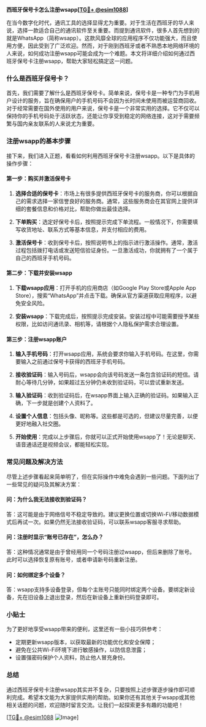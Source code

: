 **西班牙保号卡怎么注册wsapp[[TG💪+ @esim1088](https://t.me/s/esim1088)]**

在当今数字化时代，通讯工具的选择显得尤为重要。对于生活在西班牙的华人来说，选择一款适合自己的通讯软件至关重要。而提到通讯软件，很多人首先想到的就是WhatsApp（简称wsapp）。这款风靡全球的应用程序不仅功能强大，而且使用方便，因此受到了广泛欢迎。然而，对于刚到西班牙或者不熟悉本地网络环境的人来说，如何成功注册wsapp可能会成为一个难题。本文将详细介绍如何通过西班牙保号卡注册wsapp，帮助大家轻松搞定这一问题。

### 什么是西班牙保号卡？

首先，我们需要了解什么是西班牙保号卡。简单来说，保号卡是一种专门为手机用户设计的服务，旨在确保用户的手机号码不会因为长时间未使用而被运营商回收。对于经常需要在国外使用的用户来说，保号卡是一个非常实用的选择。它不仅可以保持你的手机号码处于活跃状态，还能让你享受到稳定的网络连接，这对于需要频繁与国内亲友联系的人来说尤为重要。

### 注册wsapp的基本步骤

接下来，我们进入正题，看看如何利用西班牙保号卡注册wsapp。以下是具体的操作步骤：

#### 第一步：购买并激活保号卡

1. **选择合适的保号卡**：市场上有很多提供西班牙保号卡的服务商，你可以根据自己的需求选择一家信誉良好的服务商。通常，这些服务商会在其官网上提供详细的套餐信息和价格对比，帮助你做出最佳选择。
   
2. **下单购买**：选定好保号卡后，按照提示完成下单流程。一般情况下，你需要填写收货地址、联系方式等基本信息，并支付相应的费用。

3. **激活保号卡**：收到保号卡后，按照说明书上的指示进行激活操作。通常，激活过程包括拨打电话或发送短信验证身份。一旦激活成功，你就拥有了一个属于自己的西班牙手机号码。

#### 第二步：下载并安装wsapp

1. **下载wsapp应用**：打开手机的应用商店（如Google Play Store或Apple App Store），搜索“WhatsApp”并点击下载。确保从官方渠道获取应用程序，以避免安全风险。

2. **安装wsapp**：下载完成后，按照提示完成安装。安装过程中可能需要授予某些权限，比如访问通讯录、相机等，请根据个人隐私保护需求合理设置。

#### 第三步：注册wsapp账户

1. **输入手机号码**：打开wsapp应用，系统会要求你输入手机号码。在这里，你需要输入之前通过保号卡获得的西班牙手机号码。

2. **接收验证码**：输入号码后，wsapp会向该号码发送一条包含验证码的短信。请耐心等待几分钟，如果超过五分钟仍未收到验证码，可以尝试重新发送。

3. **输入验证码**：收到验证码后，在wsapp界面上输入正确的验证码。如果输入正确，下一步就是创建个人资料了。

4. **设置个人信息**：包括头像、昵称等。这些都是可选的，但建议尽量完善，以便更好地融入社交圈。

5. **开始使用**：完成以上步骤后，你就可以正式开始使用wsapp了！无论是聊天、语音通话还是视频会议，都能轻松实现。

### 常见问题及解决方法

尽管上述步骤看起来简单明了，但在实际操作中难免会遇到一些问题。下面列出了一些常见的疑问及其解决方案：

#### 问：为什么我无法接收到验证码？
答：这可能是由于网络信号不稳定导致的。建议更换位置或切换Wi-Fi/移动数据模式后再试一次。如果仍然无法接收验证码，可以联系wsapp客服寻求帮助。

#### 问：注册时显示“账号已存在”，怎么办？
答：这种情况通常是由于曾经用同一个号码注册过wsapp，但后来删除了账号。此时可以选择恢复原有账号，或者申请新号码重新注册。

#### 问：如何绑定多个设备？
答：wsapp支持多设备登录，但每个主账号只能同时绑定两个设备。要绑定新设备，先在旧设备上退出登录，然后在新设备上重新扫码登录即可。

### 小贴士

为了更好地享受wsapp带来的便利，这里还有一些小技巧供参考：
- 定期更新wsapp版本，以获取最新的功能优化和安全保障；
- 避免在公共Wi-Fi环境下进行敏感操作，以防信息泄露；
- 设置强密码保护个人资料，防止他人冒充身份。

### 总结

通过西班牙保号卡注册wsapp其实并不复杂，只要按照上述步骤逐步操作即可顺利完成。希望本文能为大家提供实用的帮助。如果你还有其他关于wsapp或其他相关话题的问题，欢迎随时留言交流。让我们一起探索更多有趣的功能吧！

[[TG💪+ @esim1088](https://t.me/s/esim1088) ![Image](https://i.postimg.cc/4NQfJmqS/Snipaste-2025-05-13-00-14-12.png)]